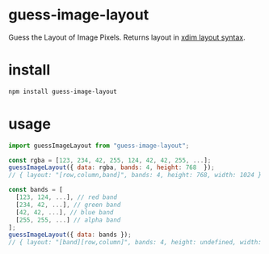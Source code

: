 # guess-image-layout
Guess the Layout of Image Pixels.  Returns layout in [xdim layout syntax](https://github.com/danieljdufour/xdim).

# install
```bash
npm install guess-image-layout
```

# usage
```js
import guessImageLayout from "guess-image-layout";

const rgba = [123, 234, 42, 255, 124, 42, 42, 255, ...];
guessImageLayout({ data: rgba, bands: 4, height: 768  });
// { layout: "[row,column,band]", bands: 4, height: 768, width: 1024 }

const bands = [
  [123, 124, ...], // red band
  [234, 42, ...], // green band
  [42, 42, ...], // blue band
  [255, 255, ...] // alpha band
];
guessImageLayout({ data: bands });
// { layout: "[band][row,column]", bands: 4, height: undefined, width: undefined }
```
